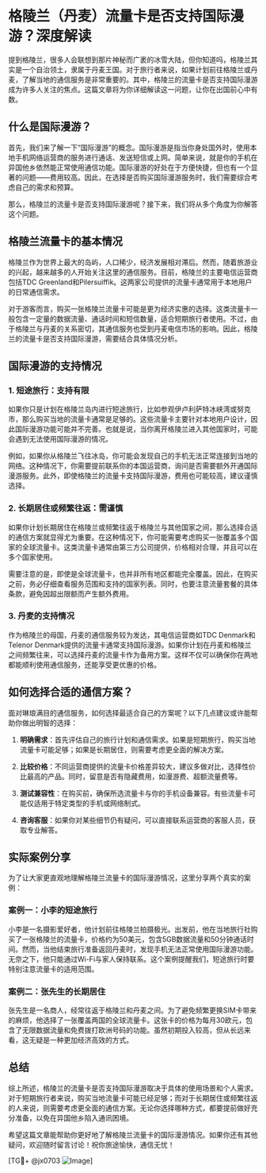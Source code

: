 # 格陵兰（丹麦）流量卡是否支持国际漫游？深度解读

提到格陵兰，很多人会联想到那片神秘而广袤的冰雪大陆，但你知道吗，格陵兰其实是一个自治领土，隶属于丹麦王国。对于旅行者来说，如果计划前往格陵兰或丹麦，了解当地的通信服务是非常重要的。其中，格陵兰的流量卡是否支持国际漫游成为许多人关注的焦点。这篇文章将为你详细解读这一问题，让你在出国前心中有数。

## 什么是国际漫游？

首先，我们来了解一下“国际漫游”的概念。国际漫游是指当你身处国外时，使用本地手机网络运营商的服务进行通话、发送短信或上网。简单来说，就是你的手机在异国他乡依然能正常使用通信功能。国际漫游的好处在于方便快捷，但也有一个显著的问题——费用较高。因此，在选择是否购买国际漫游服务时，我们需要综合考虑自己的需求和预算。

那么，格陵兰的流量卡是否支持国际漫游呢？接下来，我们将从多个角度为你解答这个问题。

## 格陵兰流量卡的基本情况

格陵兰作为世界上最大的岛屿，人口稀少，经济发展相对滞后。然而，随着旅游业的兴起，越来越多的人开始关注这里的通信服务。目前，格陵兰的主要电信运营商包括TDC Greenland和Pilersuiffik。这两家公司提供的流量卡通常用于本地用户的日常通信需求。

对于游客而言，购买一张格陵兰流量卡可能是更为经济实惠的选择。这类流量卡一般包含一定量的数据流量、通话时间和短信数量，适合短期旅行者使用。不过，由于格陵兰与丹麦的关系密切，其通信服务也受到丹麦电信市场的影响。因此，格陵兰的流量卡是否支持国际漫游，需要结合具体情况分析。

## 国际漫游的支持情况

### 1. 短途旅行：支持有限

如果你只是计划在格陵兰岛内进行短途旅行，比如参观伊卢利萨特冰峡湾或努克市，那么购买当地的流量卡通常是足够的。这些流量卡主要针对本地用户设计，因此国际漫游功能可能并不完善。也就是说，当你离开格陵兰进入其他国家时，可能会遇到无法使用国际漫游的情况。

例如，如果你从格陵兰飞往冰岛，你可能会发现自己的手机无法正常连接到当地的网络。这种情况下，你需要提前联系你的本国运营商，询问是否需要额外开通国际漫游服务。此外，即使格陵兰的流量卡支持国际漫游，费用也可能较高，建议谨慎选择。

### 2. 长期居住或频繁往返：需谨慎

如果你计划长期居住在格陵兰或频繁往返于格陵兰与其他国家之间，那么选择合适的通信方案就显得尤为重要。在这种情况下，你可能需要考虑购买一张覆盖多个国家的全球流量卡。这类流量卡通常由第三方公司提供，价格相对合理，并且可以在多个国家使用。

需要注意的是，即使是全球流量卡，也并非所有地区都能完全覆盖。因此，在购买之前，务必仔细查看服务范围和支持的国家列表。同时，也要注意流量套餐的具体条款，避免因超出限额而产生额外费用。

### 3. 丹麦的支持情况

作为格陵兰的母国，丹麦的通信服务较为发达，其电信运营商如TDC Denmark和Telenor Denmark提供的流量卡通常支持国际漫游。如果你计划在丹麦和格陵兰之间频繁往来，可以选择丹麦的流量卡作为备用方案。这样不仅可以确保你在两地都能顺利使用通信服务，还能享受更优惠的价格。

## 如何选择合适的通信方案？

面对琳琅满目的通信服务，如何选择最适合自己的方案呢？以下几点建议或许能帮助你做出明智的选择：

1. **明确需求**：首先评估自己的旅行计划和通信需求。如果是短期旅行，购买当地流量卡可能足够；如果是长期居住，则需要考虑更全面的解决方案。
   
2. **比较价格**：不同运营商提供的流量卡价格差异较大，建议多做对比，选择性价比最高的产品。同时，留意是否有隐藏费用，如漫游费、超额流量费等。

3. **测试兼容性**：在购买前，确保所选流量卡与你的手机设备兼容。有些流量卡可能仅适用于特定类型的手机或网络制式。

4. **咨询客服**：如果你对某些细节仍有疑问，可以直接联系运营商的客服人员，获取专业解答。

## 实际案例分享

为了让大家更直观地理解格陵兰流量卡的国际漫游情况，这里分享两个真实的案例：

### 案例一：小李的短途旅行

小李是一名摄影爱好者，他计划前往格陵兰拍摄极光。出发前，他在当地旅行社购买了一张格陵兰的流量卡，价格约为50美元，包含5GB数据流量和50分钟通话时间。然而，当他结束旅行准备返回丹麦时，发现手机无法正常使用国际漫游功能。无奈之下，他只能通过Wi-Fi与家人保持联系。这个案例提醒我们，短途旅行时要特别注意流量卡的适用范围。

### 案例二：张先生的长期居住

张先生是一名商人，经常往返于格陵兰和丹麦之间。为了避免频繁更换SIM卡带来的麻烦，他选择了一张覆盖两国的全球流量卡。这张卡的价格为每月30欧元，包含了无限数据流量和免费拨打欧洲号码的功能。虽然初期投入较高，但从长远来看，这无疑是一种更加经济高效的方式。

## 总结

综上所述，格陵兰的流量卡是否支持国际漫游取决于具体的使用场景和个人需求。对于短期旅行者来说，购买当地流量卡可能已经足够；而对于长期居住或频繁往返的人来说，则需要考虑更全面的通信方案。无论你选择哪种方式，都要提前做好充分准备，以免在异国他乡陷入通讯困境。

希望这篇文章能帮助你更好地了解格陵兰流量卡的国际漫游情况。如果你还有其他疑问，欢迎随时留言讨论！祝你旅途愉快，通信无忧！

[TG💪+ @jx0703 ![Image](https://github.com/user-attachments/assets/dbca1d08-cadb-493c-b0ec-ad6f7a83f270)]